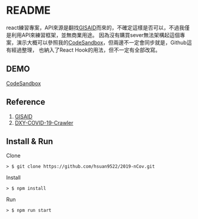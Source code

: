 README
===========================
react練習專案，API來源是翻找[GISAID](https://www.gisaid.org/)而來的，不確定這樣是否可以，不過我僅是利用API來練習框架，並無商業用途。
因為沒有購買sever無法架構起這個專案，演示大概可以參照我的[CodeSandbox](https://sftt4.csb.app/)，但兩邊不一定會同步就是，Github這有經過整理，
也納入了React Hook的用法，但不一定有全部改寫。

## DEMO
[CodeSandbox](https://sftt4.csb.app/)

## Reference
1. [GISAID](https://sftt4.csb.app/)
2. [DXY-COVID-19-Crawler](https://github.com/BlankerL/DXY-COVID-19-Crawler)

## Install & Run
Clone
```
> $ git clone https://github.com/hsuan9522/2019-nCov.git
```

Install
```
> $ npm install
```

Run
```
> $ npm run start
```
